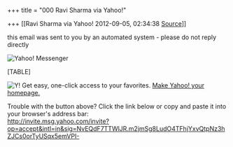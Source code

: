 +++
title = "000 Ravi Sharma via Yahoo!"

+++
[[Ravi Sharma via Yahoo!	2012-09-05, 02:34:38 [Source](https://groups.google.com/g/bvparishat/c/cnf_QfGf5X4)]]



this email was sent to you by an automated system - please do not reply directly

![Yahoo! Messenger](https://ci3.googleusercontent.com/proxy/kHtc8q6Zye5zzlaxQlPhdYMTHZoHbQwaQh0PvoAb3Bthm0ol77pRl9zKNiNuqJewzcjVVWS4FEc0hCBslsbeUYm-lnc=s0-d-e1-ft#http://l.yimg.com/a/i/us/msg/9/inv/lg_ym_us_1.jpg)

[TABLE]

![Y!](https://ci3.googleusercontent.com/proxy/xIcxsITwnNSRo3GgxI7a1Lw9_-mCoBzvbjrbZYy27iLmusTgN8VlXmFmLeugLiXbxkk9IWudr8P2s4pNazLROAA-UvU=s0-d-e1-ft#http://l.yimg.com/a/i/us/msg/9/inv/lg_ybang_1.jpg) Get easy, one-click access to your favorites. [Make Yahoo! your homepage.](http://in.yahoo.com/sethp.php)

Trouble with the button above? Click the link below or copy and paste it into your browser's address bar:  
<http://invite.msg.yahoo.com/invite?op=accept&intl=in&sig=NvEQdF7TTWlJR.m2jmSg8LudO4TFhjYxvQtpNz3hZJCs0orTyUSqx5emVPI->

